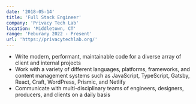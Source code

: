 ```yaml
---
date: '2018-05-14'
title: 'Full Stack Engineer'
company: 'Privacy Tech Lab'
location: 'Middletown, CT'
range: 'Feburary 2022 - Present'
url: 'https://privacytechlab.org/'
---
```


- Write modern, performant, maintainable code for a diverse array of client and internal projects
- Work with a variety of different languages, platforms, frameworks, and content management systems such as JavaScript, TypeScript, Gatsby, React, Craft, WordPress, Prismic, and Netlify
- Communicate with multi-disciplinary teams of engineers, designers, producers, and clients on a daily basis
